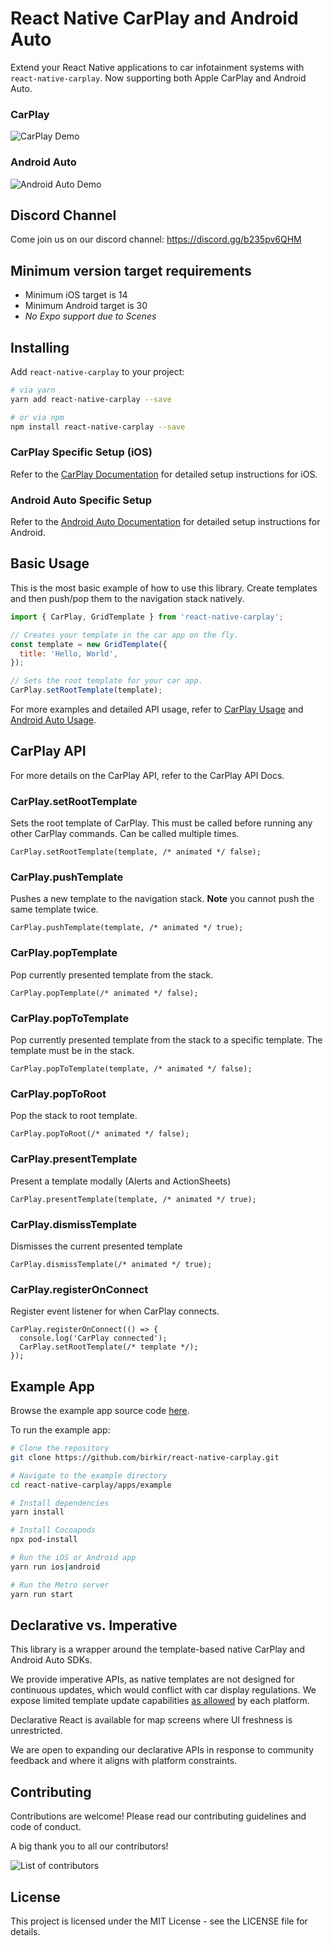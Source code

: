 # React Native CarPlay and Android Auto

Extend your React Native applications to car infotainment systems with `react-native-carplay`. Now supporting both Apple CarPlay and Android Auto.

### CarPlay

![CarPlay Demo](https://media.giphy.com/media/Ffa4hukA3YMLh6U8fl/giphy.gif)

### Android Auto

![Android Auto Demo](https://media.giphy.com/media/jAml2yehNwQ1mjFnxK/giphy.gif)

## Discord Channel

Come join us on our discord channel: https://discord.gg/b235pv6QHM

## Minimum version target requirements

- Minimum iOS target is 14
- Minimum Android target is 30
- _No Expo support due to Scenes_

## Installing

Add `react-native-carplay` to your project:

```bash
# via yarn
yarn add react-native-carplay --save

# or via npm
npm install react-native-carplay --save
```

### CarPlay Specific Setup (iOS)

Refer to the [CarPlay Documentation](/CarPlay.md#installing) for detailed setup instructions for iOS.

### Android Auto Specific Setup

Refer to the [Android Auto Documentation](/AndroidAuto.md#installing) for detailed setup instructions for Android.

## Basic Usage

This is the most basic example of how to use this library. Create templates and then push/pop them to the navigation stack natively.

```jsx
import { CarPlay, GridTemplate } from 'react-native-carplay';

// Creates your template in the car app on the fly.
const template = new GridTemplate({
  title: 'Hello, World',
});

// Sets the root template for your car app.
CarPlay.setRootTemplate(template);
```

For more examples and detailed API usage, refer to [CarPlay Usage](/CarPlay.md#usage) and [Android Auto Usage](/AndroidAuto.md#usage).

## CarPlay API

For more details on the CarPlay API, refer to the CarPlay API Docs.

### CarPlay.setRootTemplate

Sets the root template of CarPlay.
This must be called before running any other CarPlay commands. Can be called multiple times.

```tsx
CarPlay.setRootTemplate(template, /* animated */ false);
```

### CarPlay.pushTemplate

Pushes a new template to the navigation stack.
**Note** you cannot push the same template twice.

```tsx
CarPlay.pushTemplate(template, /* animated */ true);
```

### CarPlay.popTemplate

Pop currently presented template from the stack.

```tsx
CarPlay.popTemplate(/* animated */ false);
```

### CarPlay.popToTemplate

Pop currently presented template from the stack to a specific template. The template must be in the stack.

```tsx
CarPlay.popToTemplate(template, /* animated */ false);
```

### CarPlay.popToRoot

Pop the stack to root template.

```tsx
CarPlay.popToRoot(/* animated */ false);
```

### CarPlay.presentTemplate

Present a template modally (Alerts and ActionSheets)

```tsx
CarPlay.presentTemplate(template, /* animated */ true);
```

### CarPlay.dismissTemplate

Dismisses the current presented template

```tsx
CarPlay.dismissTemplate(/* animated */ true);
```

### CarPlay.registerOnConnect

Register event listener for when CarPlay connects.

```tsx
CarPlay.registerOnConnect(() => {
  console.log('CarPlay connected');
  CarPlay.setRootTemplate(/* template */);
});
```

## Example App

Browse the example app source code [here](/apps/example/).

To run the example app:

```bash
# Clone the repository
git clone https://github.com/birkir/react-native-carplay.git

# Navigate to the example directory
cd react-native-carplay/apps/example

# Install dependencies
yarn install

# Install Cocoapods
npx pod-install

# Run the iOS or Android app
yarn run ios|android

# Run the Metro server
yarn run start
```

## Declarative vs. Imperative

This library is a wrapper around the template-based native CarPlay and Android Auto SDKs.

We provide imperative APIs, as native templates are not designed for continuous updates, which would conflict with car display regulations. We expose limited template update capabilities [as allowed](https://developer.android.com/static/training/cars/Android%20for%20Cars%20App%20Library%20design%20guidelines.pdf#page=11&zoom=100,0,0) by each platform.

Declarative React is available for map screens where UI freshness is unrestricted.

We are open to expanding our declarative APIs in response to community feedback and where it aligns with platform constraints.

## Contributing

Contributions are welcome! Please read our contributing guidelines and code of conduct.

A big thank you to all our contributors!

![List of contributors](https://contrib.rocks/image?repo=birkir/react-native-carplay)

## License

This project is licensed under the MIT License - see the LICENSE file for details.
